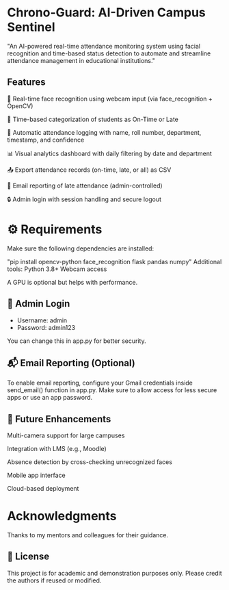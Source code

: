 # Chrono-Guard: AI-Driven Campus Sentinel
"An AI-powered real-time attendance monitoring system using facial recognition and time-based status detection to automate and streamline attendance management in educational institutions."

## Features
🎥 Real-time face recognition using webcam input (via face_recognition + OpenCV)

📍 Time-based categorization of students as On-Time or Late

📄 Automatic attendance logging with name, roll number, department, timestamp, and confidence

📊 Visual analytics dashboard with daily filtering by date and department

📤 Export attendance records (on-time, late, or all) as CSV

📧 Email reporting of late attendance (admin-controlled)

🔒 Admin login with session handling and secure logout

# ⚙️ Requirements
Make sure the following dependencies are installed:

"pip install opencv-python face_recognition flask pandas numpy"
Additional tools:
Python 3.8+
Webcam access

A GPU is optional but helps with performance.
## 🔐 Admin Login
- Username: admin
- Password: admin123

You can change this in app.py for better security.
## 📬 Email Reporting (Optional)
To enable email reporting, configure your Gmail credentials inside send_email() function in app.py. Make sure to allow access for less secure apps or use an app password.

## 🧠 Future Enhancements
Multi-camera support for large campuses

Integration with LMS (e.g., Moodle)

Absence detection by cross-checking unrecognized faces

Mobile app interface

Cloud-based deployment

# Acknowledgments
Thanks to my mentors and colleagues for their guidance.

## 📄 License
This project is for academic and demonstration purposes only. Please credit the authors if reused or modified.
